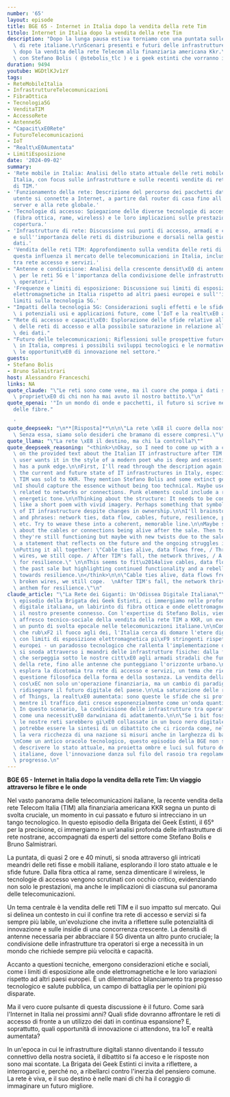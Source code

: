 ```yaml
---
number: '65'
layout: episode
title: BGE 65 - Internet in Italia dopo la vendita della rete Tim
titolo: Internet in Italia dopo la vendita della rete Tim
description: "Dopo la lunga pausa estiva torniamo con una puntata sulle infrastrutture\
  \ di rete italiane.\r\nScenari presenti e futuri delle infrastrutture ITC nostrane\
  \ dopo la vendita della rete Telecom alla finanziaria americana Kkr.\r\nNe parliamo\
  \ con Stefano Bolis ( @stebolis_tlc ) e i geek estinti che vorranno intervenire."
duration: 9494
youtube: WGDtlKJv1zY
tags:
- ReteMobileItalia
- InfrastruttureTelecomunicazioni
- FibraOttica
- Tecnologia5G
- VenditaTIM
- AccessoRete
- Antenne5G
- "Capacit\xE0Rete"
- FuturoTelecomunicazioni
- IoT
- "Realt\xE0Aumentata"
- LimitiEsposizione
date: '2024-09-02'
summary:
- 'Rete mobile in Italia: Analisi dello stato attuale delle reti mobile e fissa in
  Italia, con focus sulle infrastrutture e sulle recenti vendite di reti da parte
  di TIM.'
- 'Funzionamento della rete: Descrizione del percorso dei pacchetti dati quando un
  utente si connette a Internet, a partire dal router di casa fino all''accesso ai
  server e alla rete globale.'
- 'Tecnologie di accesso: Spiegazione delle diverse tecnologie di accesso alla rete
  (fibra ottica, rame, wireless) e le loro implicazioni sulle prestazioni e sulla
  copertura.'
- 'Infrastrutture di rete: Discussione sui punti di accesso, armadi e centraline,
  e sull''importanza delle reti di distribuzione e dorsali nella gestione del traffico
  dati.'
- 'Vendita delle reti TIM: Approfondimento sulla vendita delle reti di TIM e come
  questa influenza il mercato delle telecomunicazioni in Italia, inclusa la divisione
  tra rete accesso e servizi.'
- "Antenne e condivisione: Analisi della crescente densit\xE0 di antenne necessaria\
  \ per le reti 5G e l'importanza della condivisione delle infrastrutture tra diversi\
  \ operatori."
- 'Frequenze e limiti di esposizione: Discussione sui limiti di esposizione alle onde
  elettromagnetiche in Italia rispetto ad altri paesi europei e sull''impatto di tali
  limiti sulla tecnologia 5G.'
- "Impatti della tecnologia 5G: Considerazioni sugli effetti e le sfide del 5G, inclusi\
  \ i potenziali usi e applicazioni future, come l'IoT e la realt\xE0 aumentata."
- "Rete di accesso e capacit\xE0: Esplorazione delle sfide relative alla capacit\xE0\
  \ delle reti di accesso e alla possibile saturazione in relazione all'aumento dell'utilizzo\
  \ dei dati."
- "Futuro delle telecomunicazioni: Riflessioni sulle prospettive future delle telecomunicazioni\
  \ in Italia, compresi i possibili sviluppi tecnologici e le normative, nonch\xE9\
  \ le opportunit\xE0 di innovazione nel settore."
guests:
- Stefano Bolis
- Bruno Salmistrari
host: Alessandro Franceschi
links: NA
quote_claude: "\"Le reti sono come vene, ma il cuore che pompa i dati sta diventando\
  \ propriet\xE0 di chi non ha mai avuto il nostro battito.\"\n"
quote_openai: '"In un mondo di onde e pacchetti, il futuro si scrive nel silenzio
  delle fibre."

  '
quote_deepseek: "\n**[Risposta]**\n\n\"La rete \xE8 il cuore della nostra esistenza.\
  \ Senza essa, siamo solo desideri che bramano di essere compresi.\"\n"
quote_llama: "\"La rete \xE8 il destino, ma chi la controlla?\""
quote_deepseek_reasoning: "<think>\nOkay, so I need to come up with a citation based\
  \ on the provided text about the Italian IT infrastructure after TIM's sale. The\
  \ user wants it in the style of a modern poet who is deep and essential but also\
  \ has a punk edge.\n\nFirst, I'll read through the description again: It talks about\
  \ the current and future state of IT infrastructures in Italy, especially after\
  \ TIM was sold to KKR. They mention Stefano Bolis and some extinct geeks involved.\n\
  \nI should capture the essence without being too technical. Maybe use metaphors\
  \ related to networks or connections. Punk elements could include a rebellious or\
  \ energetic tone.\n\nThinking about the structure: It needs to be concise but impactful,\
  \ like a short poem with vivid imagery. Perhaps something that symbolizes the resilience\
  \ of IT infrastructure despite changes in ownership.\n\nI'll brainstorm some words\
  \ and phrases: network ties, data flow, cables, future, resilience, punk energy,\
  \ etc. Try to weave these into a coherent, memorable line.\n\nMaybe start with something\
  \ about the cables or connections being alive after the sale. Then touch on how\
  \ they're still functioning but maybe with new twists due to the sale. End with\
  \ a statement that reflects on the future and the ongoing struggles in IT infrastructure.\n\
  \nPutting it all together: \"Cable ties alive, data flows free, / Through broken\
  \ wires, we still cope. / After TIM's fall, the network thrives, / A punk anthem\
  \ for resilience.\" \n\nThis seems to fit\u2014alive cables, data flow, acknowledging\
  \ the past sale but highlighting continued functionality and a rebellious spirit\
  \ towards resilience.\n</think>\n\n\"Cable ties alive, data flows free,  \nThrough\
  \ broken wires, we still cope.  \nAfter TIM's fall, the network thrives,  \nA punk\
  \ anthem for resilience.\"\n"
claude_article: "\"La Rete dei Giganti: Un'Odissea Digitale Italiana\"\n\nNel sessantacinquesimo\
  \ episodio della Brigata dei Geek Estinti, ci immergiamo nelle profondit\xE0 dell'infrastruttura\
  \ digitale italiana, un labirinto di fibra ottica e onde elettromagnetiche che definisce\
  \ il nostro presente connesso. Con l'expertise di Stefano Bolis, viene dipinto un\
  \ affresco tecnico-sociale della vendita della rete TIM a KKR, un evento che segna\
  \ un punto di svolta epocale nelle telecomunicazioni italiane.\n\nCome Prometeo\
  \ che rub\xF2 il fuoco agli dei, l'Italia cerca di domare l'etere digitale, confrontandosi\
  \ con limiti di esposizione elettromagnetica pi\xF9 stringenti rispetto ai vicini\
  \ europei - un paradosso tecnologico che rallenta l'implementazione del 5G. La discussione\
  \ si snoda attraverso i meandri delle infrastrutture fisiche: dalla fibra ottica\
  \ che serpeggia sotto le nostre citt\xE0 agli armadi stradali che fungono da sinapsi\
  \ della rete, fino alle antenne che punteggiano l'orizzonte urbano.\n\nIl podcast\
  \ esplora la dicotomia tra rete di accesso e servizi, un tema che riecheggia l'antica\
  \ questione filosofica della forma e della sostanza. La vendita della rete TIM diventa\
  \ cos\xEC non solo un'operazione finanziaria, ma un cambio di paradigma che potrebbe\
  \ ridisegnare il futuro digitale del paese.\n\nLa saturazione delle reti, l'Internet\
  \ of Things, la realt\xE0 aumentata: sono queste le sfide che si profilano all'orizzonte,\
  \ mentre il traffico dati cresce esponenzialmente come un'onda quantistica inarrestabile.\
  \ In questo scenario, la condivisione delle infrastrutture tra operatori emerge\
  \ come una necessit\xE0 darwiniana di adattamento.\n\n\"Se i bit fossero atomi,\
  \ le nostre reti sarebbero gi\xE0 collassate in un buco nero digitale.\" - questa\
  \ potrebbe essere la sintesi di un dibattito che ci ricorda come, nell'era dell'informazione,\
  \ la vera ricchezza di una nazione si misuri anche in larghezza di banda e latenza.\n\
  \nCome un antico oracolo tecnologico, questo episodio della BGE non si limita a\
  \ descrivere lo stato attuale, ma proietta ombre e luci sul futuro delle telecomunicazioni\
  \ italiane, dove l'innovazione danza sul filo del rasoio tra regolamentazione e\
  \ progresso.\n"
---
```

**BGE 65 - Internet in Italia dopo la vendita della rete Tim: Un viaggio attraverso le fibre e le onde**

Nel vasto panorama delle telecomunicazioni italiane, la recente vendita della rete Telecom Italia (TIM) alla finanziaria americana KKR segna un punto di svolta cruciale, un momento in cui passato e futuro si intrecciano in un tango tecnologico. In questo episodio della Brigata dei Geek Estinti, il 65° per la precisione, ci immergiamo in un'analisi profonda delle infrastrutture di rete nostrane, accompagnati da esperti del settore come Stefano Bolis e Bruno Salmistrari.

La puntata, di quasi 2 ore e 40 minuti, si snoda attraverso gli intricati meandri delle reti fisse e mobili italiane, esplorando il loro stato attuale e le sfide future. Dalla fibra ottica al rame, senza dimenticare il wireless, le tecnologie di accesso vengono scrutinati con occhio critico, evidenziando non solo le prestazioni, ma anche le implicazioni di ciascuna sul panorama delle telecomunicazioni.

Un tema centrale è la vendita delle reti TIM e il suo impatto sul mercato. Qui si delinea un contesto in cui il confine tra rete di accesso e servizi si fa sempre più labile, un'evoluzione che invita a riflettere sulle potenzialità di innovazione e sulle insidie di una concorrenza crescente. La densità di antenne necessaria per abbracciare il 5G diventa un altro punto cruciale; la condivisione delle infrastrutture tra operatori si erge a necessità in un mondo che richiede sempre più velocità e capacità.

Accanto a questioni tecniche, emergono considerazioni etiche e sociali, come i limiti di esposizione alle onde elettromagnetiche e le loro variazioni rispetto ad altri paesi europei. È un dilemmatico bilanciamento tra progresso tecnologico e salute pubblica, un campo di battaglia per le opinioni più disparate.

Ma il vero cuore pulsante di questa discussione è il futuro. Come sarà l'Internet in Italia nei prossimi anni? Quali sfide dovranno affrontare le reti di accesso di fronte a un utilizzo dei dati in continua espansione? E, soprattutto, quali opportunità di innovazione ci attendono, tra IoT e realtà aumentata?

In un'epoca in cui le infrastrutture digitali stanno diventando il tessuto connettivo della nostra società, il dibattito si fa acceso e le risposte non sono mai scontate. La Brigata dei Geek Estinti ci invita a riflettere, a interrogarci e, perché no, a ribellarci contro l'inerzia del pensiero comune. La rete è viva, e il suo destino è nelle mani di chi ha il coraggio di immaginare un futuro migliore.
